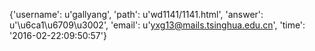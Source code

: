 {'username': u'gallyang', 'path': u'wd1141/1141.html', 'answer': u'\u6ca1\u6709\u3002', 'email': u'yxg13@mails.tsinghua.edu.cn', 'time': '2016-02-22:09:50:57'}
